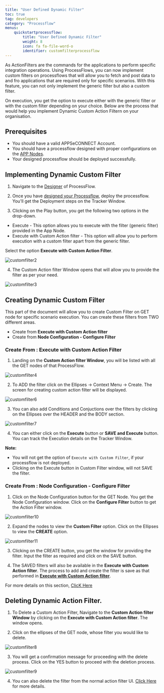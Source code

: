 ```yaml
---
title: "User Defined Dynamic Filter"
toc: true
tag: developers
category: "Processflow"
menus: 
    quickstartprocessflow:
        title: "User Defined Dynamic Filter"
        weight: 8
        icon: fa fa-file-word-o
        identifier: customfilterprocessflow
---
```


As ActionFilters are the commands for the applications to perform specific integration operations. Using ProcessFlows, you can now implement custom filters on processflows that will allow you to fetch and post data to and fro applications
that are required only for specific scenarios. With this feature, you can not only implement the generic filter but also a custom filter. 

On execution, you get the option to execute either with the generic filter or with the custom filter depending on your choice. Below are the process that would help you implement Dynamic Custom Action Filtern on your organisation.

## Prerequisites

- You should have a valid APPSeCONNECT Account.
- You should have a processflow designed with proper configurations on the [APP Nodes](/processflow/processflow-app/).
- Your designed processflow should be deployed successfully.

## Implementing Dynamic Custom Filter

1) Navigate to the [Designer](/processflow/designer-processflow/) of ProcessFlow.

2) Once you have [designed your Processflow](/processflow/creating-processflow/), deploy the processflow. You'll get the Deployment steps on the Tracker Window.

3) Clicking on the Play button, you get the following two options in the drop-down.

- Execute - This option allows you to execute with the filter (generic filter) provided in the App Node.
- Execute with Custom Action filter - This option will allow you to perform execution with a custom filter apart from the generic filter.

Select the option **Execute with Custom Action Filter**.

![customfilter2](\staticfiles\processflow\media\customfilter2.PNG)

4) The Custom Action filter Window opens that will allow you to provide the filter as per your need.

![customfilter3](\staticfiles\processflow\media\customfilter3.PNG)


## Creating Dynamic Custom Filter

This part of the document will allow you to create Custom Filter on GET node for specific scenario execution. You can create these filters from TWO different areas.

- Create from **Execute with Custom Action filter**
- Create from **Node Configuration - Configure Filter**

### Create From : Execute with Custom Action Filter

1) Landing on the **Custom Action filter Window**, you will be listed with all the GET nodes of that ProcessFlow.

![customfilter4](\staticfiles\processflow\media\customfilter4.PNG)

2) To ADD the filter click on the Ellipses -> Context Menu -> Create. The screen for creating custom action filter will be displayed.

![customfilter6](\staticfiles\processflow\media\customfilter6.PNG)

3) You can also add Conditions and Conjuctions over the filters by clicking on the Ellipses over the HEADER and the BODY section.

![customfilter7](\staticfiles\processflow\media\customfilter7.PNG)

4) You can either click on the **Execute** button or **SAVE and Execute** button. You can track the Execution details on the Tracker Window.


**Note:**

- You will not get the option of `Execute with Custom Filter`, if your processflow is not deployed.
- Clicking on the Execute button in Custom Filter window, will not SAVE the filter.

### Create From : Node Configuration - Configure Filter

1) Click on the Node Configuration button for the GET Node. You get the Node Configuration window. Click on the **Configure Filter** button to get the Action Filter window.

![customfilter10](\staticfiles\processflow\media\customfilter10.PNG)

2) Expand the nodes to view the **Custom Filter** option. Click on the Ellipses to view the **CREATE** option.

![customfilter11](\staticfiles\processflow\media\customfilter11.PNG)

3) Clicking on the CREATE button, you get the window for providing the filter. Input the filter as required and click on the SAVE button.

4) The SAVED filters will also be available in the **Execute with Custom Action filter**. The process to add and create the filter is save as that performed in [**Execute with Custom Action filter**](/processflow/manage-actions-actionfilters-errorfilters/#working-with-custom-filter).

For more details on this section, [ClicK Here](/processflow/manage-actions-actionfilters-errorfilters/)




## Deleting Dynamic Action Filter.

1) To Delete a Custom Action Filter, Navigate to the **Custom Action filter Window** by clicking on the **Execute with Custom Action filter**. The window opens.

2) Click on the ellipses of the GET node, whose filter you would like to delete.

![customfilter8](\staticfiles\processflow\media\customfilter8.PNG)

3) You will get a confirmation message for proceeding with the delete process. Click on the YES button to proceed with the deletion process.

![customfilter9](\staticfiles\processflow\media\customfilter9.PNG)

4) You can also delete the filter from the normal action filter UI. [Click Here](/processflow/manage-actions-actionfilters-errorfilters/#working-with-custom-filter) for more details.
